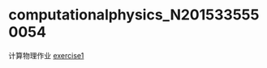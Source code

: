 # computationalphysics_N2015335550054
计算物理作业
[exercise1](https://github.com/cat316874/computationalphysics_N2015335550054.git)
